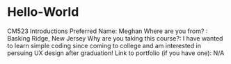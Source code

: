 # Hello-World
CM523 Introductions
Preferred Name: Meghan
Where are you from? : Basking Ridge, New Jersey
Why are you taking this course?: I have wanted to learn simple coding since coming to college and am interested in persuing UX design after graduation!
Link to portfolio (if you have one): N/A
